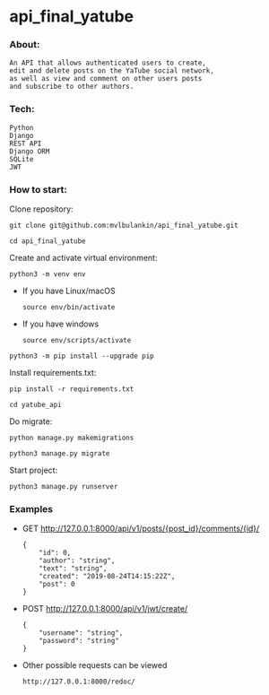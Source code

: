 # api_final_yatube

### About:

```
An API that allows authenticated users to create,
edit and delete posts on the YaTube social network,
as well as view and comment on other users posts
and subscribe to other authors.
```

### Tech:

```
Python
Django
REST API
Django ORM
SQLite
JWT
```

### How to start:

Clone repository:

```
git clone git@github.com:mvlbulankin/api_final_yatube.git
```

```
cd api_final_yatube
```

Create and activate virtual environment:

```
python3 -m venv env
```

* If you have Linux/macOS

    ```
    source env/bin/activate
    ```

* If you have windows

    ```
    source env/scripts/activate
    ```

```
python3 -m pip install --upgrade pip
```

Install requirements.txt:

```
pip install -r requirements.txt
```

```
cd yatube_api
```

Do migrate:

```
python manage.py makemigrations
```

```
python3 manage.py migrate
```

Start project:

```
python3 manage.py runserver
```

### Examples

* GET http://127.0.0.1:8000/api/v1/posts/{post_id}/comments/{id}/

  ```
  {
      "id": 0,
      "author": "string",
      "text": "string",
      "created": "2019-08-24T14:15:22Z",
      "post": 0
  }
  ```

* POST http://127.0.0.1:8000/api/v1/jwt/create/

  ```
  {
      "username": "string",
      "password": "string"
  }
  ```

* Other possible requests can be viewed

  ```
  http://127.0.0.1:8000/redoc/
  ```